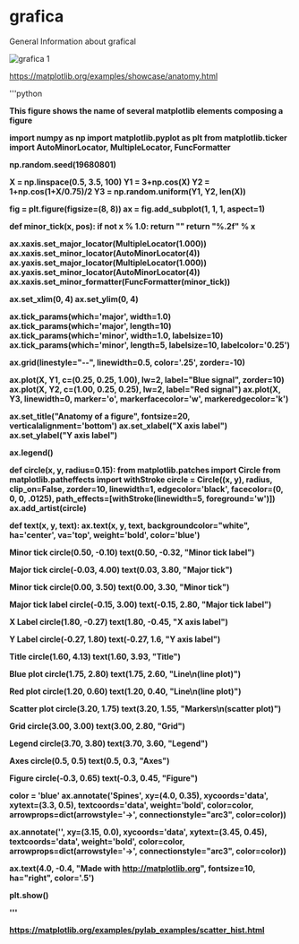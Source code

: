 # grafica
General Information about grafical 


![grafica 1](https://user-images.githubusercontent.com/17385297/51697148-e1561e00-1fe5-11e9-9440-1d97bdaa7de2.PNG)



https://matplotlib.org/examples/showcase/anatomy.html


'''python

<b>This figure shows the name of several matplotlib elements composing a figure<b>

import numpy as np
import matplotlib.pyplot as plt
from matplotlib.ticker import AutoMinorLocator, MultipleLocator, FuncFormatter


np.random.seed(19680801)

X = np.linspace(0.5, 3.5, 100)
Y1 = 3+np.cos(X)
Y2 = 1+np.cos(1+X/0.75)/2
Y3 = np.random.uniform(Y1, Y2, len(X))

fig = plt.figure(figsize=(8, 8))
ax = fig.add_subplot(1, 1, 1, aspect=1)


def minor_tick(x, pos):
    if not x % 1.0:
        return ""
    return "%.2f" % x

ax.xaxis.set_major_locator(MultipleLocator(1.000))
ax.xaxis.set_minor_locator(AutoMinorLocator(4))
ax.yaxis.set_major_locator(MultipleLocator(1.000))
ax.yaxis.set_minor_locator(AutoMinorLocator(4))
ax.xaxis.set_minor_formatter(FuncFormatter(minor_tick))

ax.set_xlim(0, 4)
ax.set_ylim(0, 4)

ax.tick_params(which='major', width=1.0)
ax.tick_params(which='major', length=10)
ax.tick_params(which='minor', width=1.0, labelsize=10)
ax.tick_params(which='minor', length=5, labelsize=10, labelcolor='0.25')

ax.grid(linestyle="--", linewidth=0.5, color='.25', zorder=-10)

ax.plot(X, Y1, c=(0.25, 0.25, 1.00), lw=2, label="Blue signal", zorder=10)
ax.plot(X, Y2, c=(1.00, 0.25, 0.25), lw=2, label="Red signal")
ax.plot(X, Y3, linewidth=0,
        marker='o', markerfacecolor='w', markeredgecolor='k')

ax.set_title("Anatomy of a figure", fontsize=20, verticalalignment='bottom')
ax.set_xlabel("X axis label")
ax.set_ylabel("Y axis label")

ax.legend()


def circle(x, y, radius=0.15):
    from matplotlib.patches import Circle
    from matplotlib.patheffects import withStroke
    circle = Circle((x, y), radius, clip_on=False, zorder=10, linewidth=1,
                    edgecolor='black', facecolor=(0, 0, 0, .0125),
                    path_effects=[withStroke(linewidth=5, foreground='w')])
    ax.add_artist(circle)


def text(x, y, text):
    ax.text(x, y, text, backgroundcolor="white",
            ha='center', va='top', weight='bold', color='blue')


<b>Minor tick<b>
circle(0.50, -0.10)
text(0.50, -0.32, "Minor tick label")

<b>Major tick<b>
circle(-0.03, 4.00)
text(0.03, 3.80, "Major tick")

<b>Minor tick<b>
circle(0.00, 3.50)
text(0.00, 3.30, "Minor tick")

<b>Major tick label<b>
circle(-0.15, 3.00)
text(-0.15, 2.80, "Major tick label")

<b>X Label<b>
circle(1.80, -0.27)
text(1.80, -0.45, "X axis label")

<b>Y Label<b>
circle(-0.27, 1.80)
text(-0.27, 1.6, "Y axis label")

<b>Title<b>
circle(1.60, 4.13)
text(1.60, 3.93, "Title")

<b>Blue plot<b>
circle(1.75, 2.80)
text(1.75, 2.60, "Line\n(line plot)")

<b>Red plot<b>
circle(1.20, 0.60)
text(1.20, 0.40, "Line\n(line plot)")

<b>Scatter plot<b>
circle(3.20, 1.75)
text(3.20, 1.55, "Markers\n(scatter plot)")

<b>Grid<b>
circle(3.00, 3.00)
text(3.00, 2.80, "Grid")

<b>Legend<b>
circle(3.70, 3.80)
text(3.70, 3.60, "Legend")

<b>Axes<b>
circle(0.5, 0.5)
text(0.5, 0.3, "Axes")

<b>Figure<b>
circle(-0.3, 0.65)
text(-0.3, 0.45, "Figure")

color = 'blue'
ax.annotate('Spines', xy=(4.0, 0.35), xycoords='data',
            xytext=(3.3, 0.5), textcoords='data',
            weight='bold', color=color,
            arrowprops=dict(arrowstyle='->',
                            connectionstyle="arc3",
                            color=color))

ax.annotate('', xy=(3.15, 0.0), xycoords='data',
            xytext=(3.45, 0.45), textcoords='data',
            weight='bold', color=color,
            arrowprops=dict(arrowstyle='->',
                            connectionstyle="arc3",
                            color=color))

ax.text(4.0, -0.4, "Made with http://matplotlib.org",
        fontsize=10, ha="right", color='.5')

plt.show()


'''




https://matplotlib.org/examples/pylab_examples/scatter_hist.html





